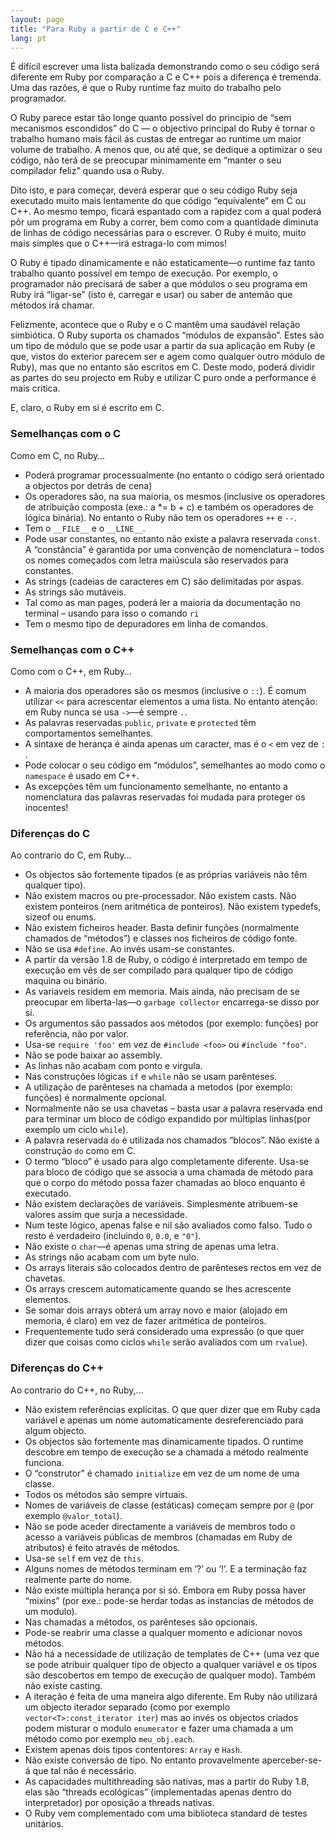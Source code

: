 ```yaml
---
layout: page
title: "Para Ruby a partir de C e C++"
lang: pt
---
```


É difícil escrever uma lista balizada demonstrando como o seu código
será diferente em Ruby por comparação a C e C++ pois a diferença é
tremenda. Uma das razões, é que o Ruby runtime faz muito do trabalho
pelo programador.

O Ruby parece estar tão longe quanto possível do principio de “sem
mecanismos escondidos” do C — o objectivo principal do Ruby é
tornar o trabalho humano mais fácil ás custas de entregar ao runtime um
maior volume de trabalho. A menos que, ou até que, se dedique a
optimizar o seu código, não terá de se preocupar minimamente em “manter
o seu compilador feliz” quando usa o Ruby.

Dito isto, e para começar, deverá esperar que o seu código Ruby seja
executado muito mais lentamente do que código “equivalente” em C ou C++.
Ao mesmo tempo, ficará espantado com a rapidez com a qual poderá pôr um
programa em Ruby a correr, bem como com a quantidade diminuta de linhas
de código necessárias para o escrever. O Ruby é muito, muito mais
simples que o C++—irá estraga-lo com mimos!

O Ruby é tipado dinamicamente e não estaticamente—o runtime faz tanto
trabalho quanto possível em tempo de execução. Por exemplo, o
programador não precisará de saber a que módulos o seu programa em Ruby
irá “ligar-se” (isto é, carregar e usar) ou saber de antemão que métodos
irá chamar.

Felizmente, acontece que o Ruby e o C mantêm uma saudável relação
simbiótica. O Ruby suporta os chamados “módulos de expansão”. Estes são
um tipo de módulo que se pode usar a partir da sua aplicação em Ruby (e
que, vistos do exterior parecem ser e agem como qualquer outro módulo de
Ruby), mas que no entanto são escritos em C. Deste modo, poderá dividir
as partes do seu projecto em Ruby e utilizar C puro onde a performance é
mais critica.

E, claro, o Ruby em si é escrito em C.

### Semelhanças com o C

Como em C, no Ruby…

* Poderá programar processualmente (no entanto o código será orientado a
  objectos por detrás de cena)
* Os operadores são, na sua maioria, os mesmos (inclusive os operadores
  de atribuição composta (exe.: a \*= b + c) e também os operadores de
  lógica binária). No entanto o Ruby não tem os operadores `++` e `--`.
* Tem o `__FILE__` e o `__LINE__`.
* Pode usar constantes, no entanto não existe a palavra reservada
  `const`. A “constância” é garantida por uma convenção de nomenclatura
  – todos os nomes começados com letra maiúscula são reservados para
  constantes.
* As strings (cadeias de caracteres em C) são delimitadas por aspas.
* As strings são mutáveis.
* Tal como as man pages, poderá ler a maioria da documentação no
  terminal – usando para isso o comando `ri`
* Tem o mesmo tipo de depuradores em linha de comandos.

### Semelhanças com o C++

Como com o C++, em Ruby…

* A maioria dos operadores são os mesmos (inclusive o `::`). É comum
  utilizar `<<` para acrescentar elementos a uma lista. No entanto
  atenção: em Ruby nunca se usa `->`—é sempre `.`.
* As palavras reservadas `public`, `private` e `protected` têm
  comportamentos semelhantes.
* A sintaxe de herança é ainda apenas um caracter, mas é o `<` em vez de
  `:` .
* Pode colocar o seu código em “módulos”, semelhantes ao modo como o
  `namespace` é usado em C++.
* As excepções têm um funcionamento semelhante, no entanto a
  nomenclatura das palavras reservadas foi mudada para proteger os
  inocentes!

### Diferenças do C

Ao contrario do C, em Ruby…

* Os objectos são fortemente tipados (e as próprias variáveis não têm
  qualquer tipo).
* Não existem macros ou pre-processador. Não existem casts. Não existem
  ponteiros (nem aritmética de ponteiros). Não existem typedefs, sizeof
  ou enums.
* Não existem ficheiros header. Basta definir funções (normalmente
  chamados de “métodos”) e classes nos ficheiros de código fonte.
* Não se usa `#define`. Ao invés usam-se constantes.
* A partir da versão 1.8 de Ruby, o código é interpretado em tempo de
  execução em vês de ser compilado para qualquer tipo de código maquina
  ou binário.
* As variaveis residem em memoria. Mais ainda, não precisam de se
  preocupar em liberta-las—o `garbage collector` encarrega-se disso por
  si.
* Os argumentos são passados aos métodos (por exemplo: funções) por
  referência, não por valor.
* Usa-se `require 'foo'` em vez de `#include <foo>` ou `#include "foo"`.
* Não se pode baixar ao assembly.
* As linhas não acabam com ponto e virgula.
* Nas construções lógicas `if` e `while` não se usam parênteses.
* A utilização de parênteses na chamada a metodos (por exemplo: funções)
  é normalmente opcional.
* Normalmente não se usa chavetas – basta usar a palavra reservada end
  para terminar um bloco de código expandido por múltiplas linhas(por
  exemplo um ciclo `while`).
* A palavra reservada `do` é utilizada nos chamados “blocos”. Não existe
  a construção `do` como em C.
* O termo “bloco” é usado para algo completamente diferente. Usa-se para
  bloco de código que se associa a uma chamada de método para que o
  corpo do método possa fazer chamadas ao bloco enquanto é executado.
* Não existem declarações de variáveis. Simplesmente atribuem-se valores
  assim que surja a necessidade.
* Num teste lógico, apenas false e nil são avaliados como falso. Tudo o
  resto é verdadeiro (incluindo `0`, `0.0`, e `"0"`).
* Não existe o `char`—é apenas uma string de apenas uma letra.
* As strings não acabam com um byte nulo.
* Os arrays literais são colocados dentro de parênteses rectos em vez de
  chavetas.
* Os arrays crescem automaticamente quando se lhes acrescente elementos.
* Se somar dois arrays obterá um array novo e maior (alojado em memoria,
  é claro) em vez de fazer aritmética de ponteiros.
* Frequentemente tudo será considerado uma expressão (o que quer dizer
  que coisas como ciclos `while` serão avaliados com um `rvalue`).

### Diferenças do C++

Ao contrario do C++, no Ruby,...

* Não existem referências explícitas. O que quer dizer que em Ruby cada
  variável e apenas um nome automaticamente desreferenciado para algum
  objecto.
* Os objectos são fortemente mas dinamicamente tipados. O runtime
  descobre em tempo de execução se a chamada a método realmente
  funciona.
* O “construtor” é chamado `initialize` em vez de um nome de uma classe.
* Todos os métodos são sempre virtuais.
* Nomes de variáveis de classe (estáticas) começam sempre por
  `@` (por exemplo `@valor_total`).
* Não se pode aceder directamente a variáveis de membros todo o acesso a
  variáveis públicas de membros (chamadas em Ruby de atributos) é feito
  através de métodos.
* Usa-se `self` em vez de `this`.
* Alguns nomes de métodos terminam em ’?’ ou ’!’. E a terminação faz
  realmente parte do nome.
* Não existe múltipla herança por si só. Embora em Ruby possa haver
  “mixins” (por exe.: pode-se herdar todas as instancias de métodos de
  um modulo).
* Nas chamadas a métodos, os parênteses são opcionais.
* Pode-se reabrir uma classe a qualquer momento e adicionar novos
  métodos.
* Não há a necessidade de utilização de templates de C++ (uma vez que se
  pode atribuir qualquer tipo de objecto a qualquer variável e os tipos
  são descobertos em tempo de execução de qualquer modo). Também não
  existe casting.
* A iteração é feita de uma maneira algo diferente. Em Ruby não
  utilizará um objecto iterador separado (como por exemplo
  `vector<T>:const_iterator iter`) mas ao invés os objectos criados
  podem misturar o modulo `enumerator` e fazer uma chamada a um método
  como por exemplo `meu_obj.each`.
* Existem apenas dois tipos contentores: `Array` e `Hash`.
* Não existe conversão de tipo. No entanto provavelmente aperceber-se-á
  que tal não é necessário.
* As capacidades multithreading são nativas, mas a partir do Ruby 1.8,
  elas são “threads ecológicas” (implementadas apenas dentro do
  interpretador) por oposição a threads nativas.
* O Ruby vem complementado com uma biblioteca standard de testes
  unitários.
